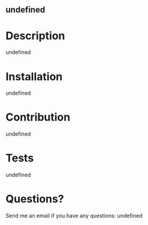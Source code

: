 ## undefined

  # Description
  undefined


  # Installation
  undefined

  # Contribution
  undefined

  # Tests
  undefined

   # Questions?
   Send me an email if you have any questions: undefined

   
